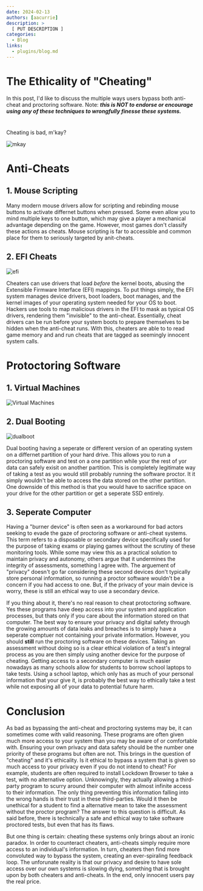 ```yaml
---
date: 2024-02-13
authors: [aacurrie]
description: >
  [ PUT DESCRIPTION ]
categories:
  - Blog
links:
  - plugins/blog.md
---
```


# The Ethicality of "Cheating"

In this post, I'd like to discuss the multiple ways users bypass both anti-cheat and proctoring software. Note: *__this is NOT to endorse or encourage using any of these techniques to wrongfully finesse these systems.__*

<!-- more -->

#

Cheating is bad, m'kay?

![mkay](https://media2.giphy.com/media/3o6ZsZdNs3yE5l6hWM/giphy.gif?cid=6c09b952q0obspke9wbzh2mj00wuozi0a1o2h1nnbxo32ypy&ep=v1_internal_gif_by_id&rid=giphy.gif&ct=g)

# Anti-Cheats
## 1. Mouse Scripting
Many modern mouse drivers allow for scripting and rebinding mouse buttons to activate differnet buttons when pressed. Some even allow you to mind multiple keys to one button, which may give a player a mechanical advantage depending on the game. However, most games don't classify these actions as cheats. Mouse scripting is far to accessible and common place for them to seriously targeted by anit-cheats.

## 2. EFI Cheats

![efi](https://repository-images.githubusercontent.com/330781692/ece84e00-5a21-11eb-9939-b0a54801fed7)

Cheaters can use drivers that load *before* the kernel boots, abusing the Extensible Firmware Interface (EFI) mappings. To put things simply, the EFI system manages device drivers, boot loaders, boot manages, and the kernel images of your operating system needed for your OS to boot. Hackers use tools to map malicious drivers in the EFI to mask as typical OS drivers, rendering them "invisible" to the anti-cheat. Essentially, cheat drivers can be run before your system boots to prepare themselves to be hidden when the anti-cheat runs. With this, cheaters are able to to read game memory and and run cheats that are tagged as seemingly innocent system calls.

# Protoctoring Software

## 1. Virtual Machines

![Virtual Machines](https://webimages.mongodb.com/_com_assets/cms/lh54s33za1fuqrg98-VM.jpg?auto=format%252Ccompress)

## 2. Dual Booting

![dualboot](https://i.stack.imgur.com/pinQH.png)

Dual booting having a seperate or different version of an operating system on a differnet partition of your hard drive. This allows you to run a proctoring software and test on a one partition while your the rest of yor data can safely exisit on another partition. This is completely legitimate way of taking a test as you would still probably running the software proctor. It it simply wouldn't be able to access the data stored on the other partition. One downside of this method is that you would have to sacrifice space on your drive for the other partition or get a seperate SSD entirely.

## 3. Seperate Computer
Having a "burner device" is often seen as a workaround for bad actors seeking to evade the gaze of proctoring software or anti-cheat systems. This term refers to a disposable or secondary device specifically used for the purpose of taking exams or playing games without the scrutiny of these monitoring tools. While some may view this as a practical solution to maintain privacy and autonomy, others argue that it undermines the integrity of assessments, something I agree with. The arguement of "privacy" doesn't go far considering these second devices don't typically store personal information, so running a proctor software wouldn't be a concern if you had access to one. But, if the privacy of your main device is worry, these is still an ethical way to use a secondary device.

If you thing about it, there's no real reason to cheat protoctoring software. Yes these programs have deep access into your system and application processes, but thats only if you care about the information stored on that computer. The best way to ensure your privacy and digital safety through the growing amounts of data leaks and breaches is to simply have a seperate comptuer not containing your private information. However, you should __still__ run the proctoring software on these devices. Taking an assessment without doing so is a clear ethical violation of a test's integral process as you are then simply using another device for the purpose of cheating. Getting access to a secondary computer is much easier nowadays as many schools allow for students to borrow school laptops to take tests. Using a school laptop, which only has as much of your personal information that your give it, is probably the best way to ethically take a test while not exposing all of your data to potential future harm.

# Conclusion
As bad as bypassing the anti-cheat and proctoring systems may be, it can sometimes come with valid reasoning. These programs are often given much more access to your system than you may be aware of or comfortable with. Ensuring your own privacy and data safety should be the number one priority of these programs but often are not. This brings in the question of "cheating" and it's ethicality. Is it ethical to bypass a system that is given so much access to your privacy even if you do not intend to cheat? For example, students are often required to install Lockdown Browser to take a test, with no alternative option. Unknowingly, they actually allowing a third-party program to scurry around their computer with almost infinite access to their information. The only thing preventing this information falling into the wrong hands is their trust in these third-parties. Would it then be unethical for a student to find a alternative mean to take the assessment without the proctor program? The answer to this question is difficult. As said before, there is technically a safe and ethical way to take software proctored tests, but even that has its flaws. 

But one thing is certain: cheating these systems only brings about an ironic paradox. In order to counteract cheaters, anti-cheats simply require more access to an individual's information. In turn, cheaters then find more convoluted way to bypass the system, creating an ever-spiraling feedback loop. The unforunate reality is that our privacy and desire to have sole access over our own systems is slowing dying, something that is brought upon by both cheaters and anti-cheats. In the end, only innocent users pay the real price.